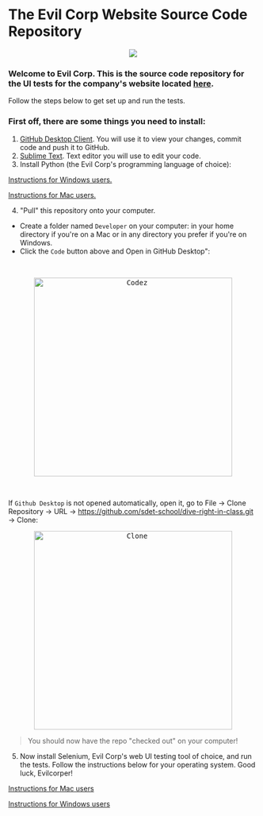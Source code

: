 # The Evil Corp Website Source Code Repository

 <p align="center">
  <kbd>
<img src=https://devstickers.com/assets/img/pro/qo3p.png>
   </kbd>
</p>

### Welcome to Evil Corp. This is the source code repository for the UI tests for the company's website located [here](https://evil-corp.carrd.co).


Follow the steps below to get set up and run the tests.

### First off, there are some things you need to install:

1. [GitHub Desktop Client](https://desktop.github.com). You will use it to view your changes, commit code and push it to GitHub.
2. [Sublime Text](https://www.sublimetext.com). Text editor you will use to edit your code.
3. Install Python (the Evil Corp's programming language of choice):

[Instructions for Windows users.](https://www.notion.so/Install-Python-on-Windows-8a2ece34c0d745cebe76a9b65b4c712c)

[Instructions for Mac users.](https://www.notion.so/Install-Python-on-a-Mac-23e17907109249f482d3341f3cad256f)

4. "Pull" this repository onto your computer.
  - Create a folder named `Developer` on your computer: in your home directory if you're on a Mac or in any directory you prefer if you're on Windows.
  - Click the `Code` button above and Open in GitHub Desktop":
<br />
  
 <p align="center">
  <kbd>
    <img src="https://imgur.com/Oky8qvY.png" alt="Codez" width="400">
  </kbd>
</p>
  
<br />
  
  If `Github Desktop` is not opened automatically, open it, go to File -> Clone Repository -> URL -> https://github.com/sdet-school/dive-right-in-class.git -> Clone:
  
  
 <p align="center">
  <kbd>
    <img src="https://imgur.com/EIWzXEQ.png"  alt="Clone" width="400">
  </kbd>
</p>


> You should now have the repo "checked out" on your computer!
  
5. Now install Selenium, Evil Corp's web UI testing tool of choice, and run the tests. Follow the instructions below for your operating system.
Good luck, Evilcorper!

[Instructions for Mac users](https://github.com/sdet-school/evil-corp-web-app/wiki/How-to-get-started-with-Selenium-on-a-Mac)

[Instructions for Windows users](https://www.notion.so/How-to-get-started-with-Selenium-on-Windows-38f909bf451b4df79caed5b2ec1f180b)




